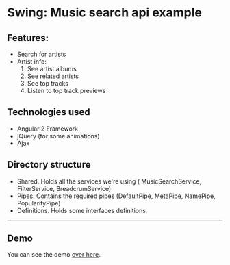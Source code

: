 # Swing: Music search api example

## Features:

- Search for artists
- Artist info:
  1. See artist albums
  2. See related artists
  3. See top tracks
  4. Listen to top track previews

## Technologies used

- Angular 2 Framework
- jQuery (for some animations)
- Ajax

## Directory structure
- Shared. Holds all the services we're using ( MusicSearchService, FilterService, BreadcrumService)
- Pipes. Contains the required pipes (DefaultPipe, MetaPipe, NamePipe, PopularityPipe)
- Definitions. Holds some interfaces definitions.

---

## Demo

You can see the demo [over here](http://mrtz.es/swing).

